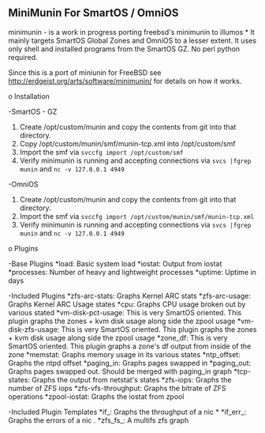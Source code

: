 MiniMunin For SmartOS / OmniOS
----------------------

minimunin - is a work in progress porting freebsd's minimunin to illumos  *
It mainly targets SmartOS Global Zones and OmniOS to a lesser extent.
It uses only shell and installed programs from the SmartOS GZ. No perl
python required.

Since this is a port of miniunin for FreeBSD see http://erdgeist.org/arts/software/minimunin/
for details on how it works. 

o Installation


-SmartOS - GZ
  1. Create /opt/custom/munin and copy the contents from git into that directory.
  2. Copy /opt/custom/munin/smf/munin-tcp.xml into /opt/custom/smf
  3. Import the smf via `svccfg import /opt/custom/smf`
  4. Verify minimunin is running and accepting connections via `svcs |fgrep munin` and `nc -v 127.0.0.1 4949`
  
-OmniOS
  1. Create /opt/custom/munin and copy the contents from git into that directory.
  2. Import the smf via `svccfg import /opt/custom/munin/smf/munin-tcp.xml`
  3. Verify minimunin is running and accepting connections via `svcs |fgrep munin` and `nc -v 127.0.0.1 4949`

o Plugins

-Base Plugins
  *load: Basic system load
  *iostat: Output from iostat
  *processes: Number of heavy and lightweight processes
  *uptime: Uptime in days

-Included Plugins
  *zfs-arc-stats: Graphs Kernel ARC stats
  *zfs-arc-usage: Graphs Kernel ARC Usage states
  *cpu: Graphs CPU usage broken out by various stated
  *vm-disk-pct-usage: This is very SmartOS oriented. This plugin graphs the zones + kvm disk usage along side the zpool usage
  *vm-disk-zfs-usage: This is very SmartOS oriented. This plugin graphs the zones + kvm disk usage along side the zpool usage
  *zone_df: This is very SmartOS oriented. This plugin graphs a zone's df output from inside of the zone 
  *memstat: Graphs memory usage in its various states
  *ntp_offset: Graphs the ntpd offset
  *paging_in: Graphs pages swapped in
  *paging_out: Graphs pages swapped out. Should be merged with paging_in graph
  *tcp-states: Graphs the output from netstat's states
  *zfs-iops: Graphs the number of ZFS iops
  *zfs-vfs-throughput: Graphs the bitrate of ZFS operations
  *zpool-iostat: Graphs the iostat from zpool 

-Included Plugin Templates
  *if_: Graphs the throughput of a nic  *
  *if_err_: Graphs the errors of a nic .
  *zfs_fs_: A multifs zfs graph

